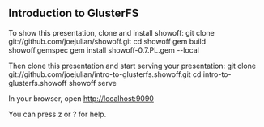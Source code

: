 Introduction to GlusterFS
-------------------------

To show this presentation, clone and install showoff:
    git clone git://github.com/joejulian/showoff.git
    cd showoff
    gem build showoff.gemspec
    gem install showoff-0.7.PL.gem --local

Then clone this presentation and start serving your presentation:
    git clone git://github.com/joejulian/intro-to-glusterfs.showoff.git
    cd intro-to-glusterfs.showoff
    showoff serve

In your browser, open [http://localhost:9090](http://localhost:9090)

You can press z or ? for help.
